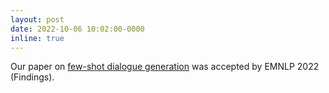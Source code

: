 ```yaml
---
layout: post
date: 2022-10-06 10:02:00-0000
inline: true
---
```


Our paper on [few-shot dialogue generation](https://arxiv.org/abs/2205.09661) was accepted by EMNLP 2022 (Findings).